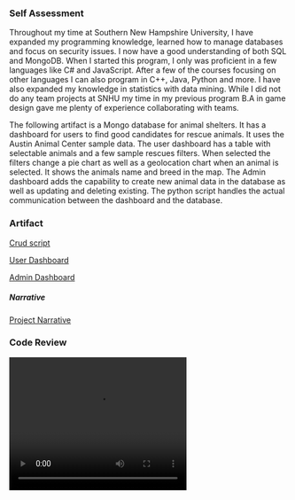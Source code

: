 ### Self Assessment
Throughout my time at Southern New Hampshire University, I have expanded my programming knowledge, learned how to manage databases and focus on security issues. I now have a good understanding of both SQL and MongoDB. When I started this program, I only was proficient in a few languages like C# and JavaScript. After a few of the courses focusing on other languages I can also program in C++, Java, Python and more. I have also expanded my knowledge in statistics with data mining. While I did not do any team projects at SNHU my time in my previous program B.A in game design gave me plenty of experience collaborating with teams. 
  
The following artifact is a Mongo database for animal shelters. It has a dashboard for users to find good candidates for rescue animals. It uses the Austin Animal Center sample data. The user dashboard has a table with selectable animals and a few sample rescues filters. When selected the filters change a pie chart as well as a geolocation chart when an animal is selected. It shows the animals name and breed in the map. The Admin dashboard adds the capability to create new animal data in the database as well as updating and deleting existing. The python script handles the actual communication between the dashboard and the database.


### Artifact
<a href="https://garrettwaag.github.io/CRUD.py" download>Crud script</a>
  
<a href="https://garrettwaag.github.io/User_dash.ipynb" download>User Dashboard</a>
  
<a href="https://garrettwaag.github.io/Admin_dash.ipynb" download>Admin Dashboard</a>
##### Narrative
<a href="https://garrettwaag.github.io/Dash_Narrative.docx" download>Project Narrative</a>




### Code Review
<video width="320" height="240" controls>
  <source type="video/mp4" src="https://garrettwaag.github.io/Waag_Garrett_code_review.mp4">
</video>

